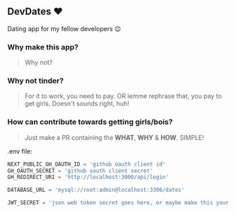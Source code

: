 ## DevDates ♥️

Dating app for my fellow developers 😉

### Why make this app?

> Why not?

### Why not tinder?

> For it to work, you need to pay. OR lemme rephrase that, you pay to get girls. Doesn't sounds right, huh!

### How can contribute towards getting girls/bois?

> Just make a PR containing the **WHAT**, **WHY** & **HOW**. SIMPLE!

.env file:

```python
NEXT_PUBLIC_GH_OAUTH_ID = 'github oauth client id'
GH_OAUTH_SECRET = 'github oauth client secret'
GH_REDIRECT_URI = 'http://localhost:3000/api/login'

DATABASE_URL = 'mysql://root:admin@localhost:3306/dates'

JWT_SECRET = 'json web token secret goes here, or maybe make this your secret!'
```
